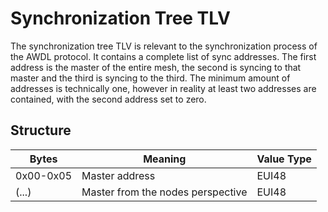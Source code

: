 # Synchronization Tree TLV

The synchronization tree TLV is relevant to the synchronization process of the AWDL protocol. It contains a complete list of sync addresses. The first address is the master of the entire mesh, the second is syncing to that master and the third is syncing to the third. The minimum amount of addresses is technically one, however in reality at least two addresses are contained, with the second address set to zero.

## Structure

| Bytes     | Meaning                           | Value Type |
| --------- | --------------------------------- | ---------- |
| 0x00-0x05 | Master address                    | EUI48      |
| (...)     | Master from the nodes perspective | EUI48      |



